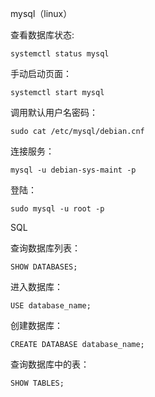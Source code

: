 mysql（linux）
  
查看数据库状态:  
  
    systemctl status mysql  


手动启动页面：

    systemctl start mysql  


调用默认用户名密码：

    sudo cat /etc/mysql/debian.cnf  
  

连接服务：

    mysql -u debian-sys-maint -p  
    
登陆：

    sudo mysql -u root -p  

    

SQL


查询数据库列表：

    SHOW DATABASES;


进入数据库：

    USE database_name;  

创建数据库：

    CREATE DATABASE database_name;


查询数据库中的表：

    SHOW TABLES;


